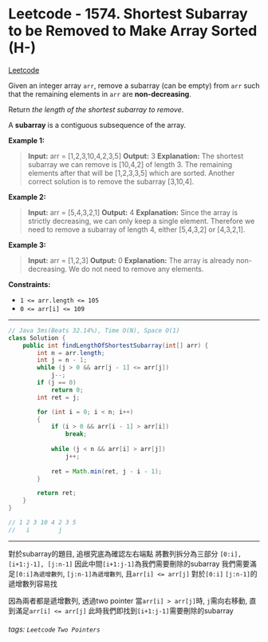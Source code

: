 # Leetcode - 1574. Shortest Subarray to be Removed to Make Array Sorted (H-)

[Leetcode](https://leetcode.com/problems/shortest-subarray-to-be-removed-to-make-array-sorted/)

Given an integer array `arr`, remove a subarray (can be empty) from `arr` such that the remaining elements in `arr` are **non-decreasing**.

Return _the length of the shortest subarray to remove_.

A **subarray** is a contiguous subsequence of the array.

**Example 1:**

> **Input:** arr = [1,2,3,10,4,2,3,5]
> **Output:** 3
> **Explanation:** The shortest subarray we can remove is [10,4,2] of length 3. The remaining elements after that will be [1,2,3,3,5] which are sorted.
> Another correct solution is to remove the subarray [3,10,4].

**Example 2:**

> **Input:** arr = [5,4,3,2,1]
> **Output:** 4
> **Explanation:** Since the array is strictly decreasing, we can only keep a single element. Therefore we need to remove a subarray of length 4, either [5,4,3,2] or [4,3,2,1].

**Example 3:**

> **Input:** arr = [1,2,3]
> **Output:** 0
> **Explanation:** The array is already non-decreasing. We do not need to remove any elements.

**Constraints:**

-   `1 <= arr.length <= 105`
-   `0 <= arr[i] <= 109`

---
```java
// Java 3ms(Beats 32.14%), Time O(N), Space O(1)
class Solution {
    public int findLengthOfShortestSubarray(int[] arr) {
        int n = arr.length;
        int j = n - 1;
        while (j > 0 && arr[j - 1] <= arr[j])
            j--;
        if (j == 0)
            return 0;
        int ret = j;

        for (int i = 0; i < n; i++)
        {
            if (i > 0 && arr[i - 1] > arr[i])
                break;
            
            while (j < n && arr[i] > arr[j])
                j++;
            
            ret = Math.min(ret, j - i - 1);
        }

        return ret;
    }
}

// 1 2 3 10 4 2 3 5
//   i        j

```
---

對於subarray的題目, 追根究底為確認左右端點
將數列拆分為三部分 `[0:i], [i+1:j-1], [j:n-1]`
因此中間`[i+1:j-1]`為我們需要刪除的subarray
我們需要滿足`[0:i]為遞增數列`, `[j:n-1]為遞增數列`, 且`arr[i] <= arr[j]`
對於`[0:i]` `[j:n-1]`的遞增數列容易找

因為兩者都是遞增數列, 透過two pointer
當`arr[i] > arr[j]`時, `j`需向右移動, 直到滿足`arr[i] <= arr[j]`
此時我們即找到`[i+1:j-1]`需要刪除的subarray


###### tags: `Leetcode` `Two Pointers`